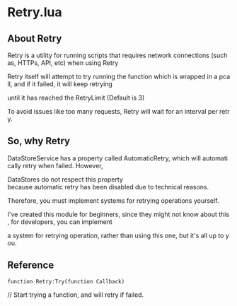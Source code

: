 # Retry.lua

## About Retry

Retry is a utility for running scripts that requires network connections (such as, HTTPs, API, etc) when using Retry

Retry itself will attempt to try running the function which is wrapped in a pcall, and if it failed, it will keep retrying

until it has reached the RetryLimit (Default is 3)

To avoid issues like too many requests, Retry will wait for an interval per retry.

## So, why Retry

DataStoreService has a property called AutomaticRetry, which will automatically retry when failed. However,

DataStores do not respect this property because automatic retry has been disabled due to technical reasons.

Therefore, you must implement systems for retrying operations yourself.

I've created this module for beginners, since they might not know about this, for developers, you can implement

a system for retrying operation, rather than using this one, but it's all up to you.

## Reference

```function Retry:Try(function Callback)```

// Start trying a function, and will retry if failed.
